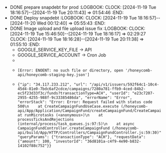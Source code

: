 - DONE prepare snapdebt for prod
  :LOGBOOK:
  CLOCK: [2024-11-19 Tue 18:16:57]--[2024-11-19 Tue 20:11:43] =>  01:54:46
  :END:
- DONE Deploy snapdebt
  :LOGBOOK:
  CLOCK: [2024-11-19 Tue 18:16:57]--[2024-11-20 Wed 00:12:40] =>  05:55:43
  :END:
- DONE Image upload and file upload issue fix
  :LOGBOOK:
  CLOCK: [2024-11-19 Tue 15:46:50]--[2024-11-19 Tue 18:16:17] =>  02:29:27
  CLOCK: [2024-11-19 Tue 18:16:28]--[2024-11-19 Tue 20:11:38] =>  01:55:10
  :END:
	- GOOGLE_SERVICE_KEY_FILE -> API
	- GOOGLE_SERVICE_ACCOUNT -> Cron Job
	-
	- ```apl
	  [Error: ENOENT: no such file or directory, open '/honeycomb-api/honeycomb-staging-key.json']
	  ```
	- ```apl
	  {"ip": "34.117.233.212", "url": "/api/v1/issuers/592f64c1-10c4-45d4-81e0-7bdc6af2cdce/campaigns/7280a781-ffb9-4ced-84b2-ec5f23d33f3c/funds?transactionType=ACH", "userId": "e23c7207-2955-4255-988f-9c33385486da", "errorName": "Error", "errorStack": "Error: Error: Request failed with status code 500\n    at CreateCampaignFundUseCase.execute (/honeycomb-api/App/Application/CampaignFund/createCampaignFund/CreateCampaignFundUseCase.ts:418:13)\n    at runMicrotasks (<anonymous>)\n    at processTicksAndRejections (internal/process/task_queues.js:97:5)\n    at async CampaignFundController.createCampaignFund (/honeycomb-api/build/App/HTTP/Controllers/CampaignFundController.js:59:30)", "queryParams": {"transactionType": "ACH"}, "requestData": {"amount": 100, "investorId": "36d8101a-c4f9-4e90-b832-14102f88c752"}}
	  ```
